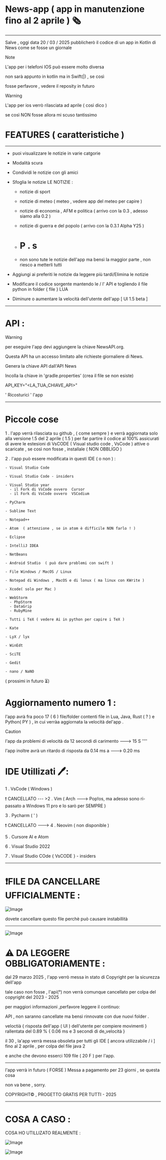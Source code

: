 # News-app ( app in manutenzione fino al 2 aprile ) 🗞️
-----------------------------------
Salve , oggi data 20 / 03 / 2025
pubblicherò il codice di un app in Kotlin di News 
come se fosse un giornale

>[!NOTE]
>L'app per i telefoni IOS può essere molto diversa
>
>non sarà appunto in kotlin ma in Swift(|) , se così
>
>fosse perfavore , vedere il reposity in futuro

>[!WARNING]
>L'app per ios verrò rilasciata ad aprile  ( così dico )
>
>se così NON fosse allora mi scuso tantissimo 

# FEATURES ( caratteristiche ) 
-----------------------------------

- puoi visualizzare le notizie in varie catgorie

- Modalità scura

- Condividi le notizie con gli amici

- Sfoglia le notizie
LE NOTIZIE   : 
    - notizie di sport
 
    - notizie di meteo ( meteo , vedere app del meteo per capire ) 
 
    - notizie di economia , AFM e politica ( arrivo con la 0.3 , adesso siamo alla 0.2 )
     
    - notizie di guerra e del popolo ( arrivo con la 0.3.1 Alpha Y25 )
 
    - # P . s
 
    - non sono tute le notizie dell'app ma bensì la maggior parte , non riesco a metterli tutti   

- Aggiungi ai preferiti le notizie da leggere più tardi/Elimina le notizie

- Modificare il codice sorgente mantendo le / l' API  e togliendo il file python in folder { file } LUA

- Diminure o aumentare la velocità dell'utente dell'app [ UI 1.5 beta ]

-----------------------------------

# API : 
>[!WARNING]
>per eseguire l'app devi aggiungere la chiave NewsAPI.org.
>
> Questa API ha un accesso limitato alle richieste giornaliere di News.
>
>Genera la chiave API dall'API News
>
>Incolla la chiave in 'gradle.properties' (crea il file se non esiste)
>
>API_KEY="<LA_TUA_CHIAVE_API>"
>
> ' Ricosturici ' l'app




-----------------------------------




# Piccole cose

1 . l'app verrà rilasciata su github , ( come sempre ) e verrà aggiornata solo alla versione 
!.5 del 2 aprile ( 1.5 ) per far partire il codice al 100% assicurati di avere le
estesioni di VsCODE ( Visual studio code , VsCode ) attive o scaricate , se così
non fosse , installale ( NON OBBLIGO ) 

2 . l'app può essere modificata in questi IDE ( o non ) :

    - Visual Studio Code

    - Visual Studio Code - insiders

    - Visual Studio year 
      - il Fork di VsCode ovvero  Cursor 
      - il Fork di VsCode ovvero  VSCodium
   
    - PyCharm
    
    - Sublime Text
    
    - Notepad++
    
    - Atom  ( attenzione , se in atom è difficile NON farlo ! )
    
    - Eclipse
    
    - IntelliJ IDEA
    
    - NetBeans
    
    - Android Studio  ( può dare problemi con swift ) 
    
    - File Windows / MacOS / Linux

    - Notepad di Windows , MacOS e di lonux ( ma linux con KWrite ) 
    
    - Xcode( solo per Mac )
    
    - WebStorm
      - PhpStorm
      - DataGrip 
      - RubyMine

    - Tutti i TeX ( vedere Ai in python per capire i TeX )   

    - Kate

    - LyX / lyx

    - WinEdt

    - SciTE

    - Gedit

    - nano / NaNO
    
( prossimi in futuro  ⏳)

# Aggiornamento numero 1 : 
l'app avrà fra poco 17 ( 6 ) file/folder contenti file in Lua, Java, Rust ( ? )
e Python( PY ) , in cui verràa aggiornata la velocità del'app .

>[!CAUTION]
>l'app da problemi di velocità da 12 secondi di carimento ---> 15 S ''''
>
>l'app inoltre avrà un ritardo di risposta da 0.14 ms a ---> 0.20 ms


# IDE Utillizati 🖊️: 
1  . VsCode ( Windows )


❗ CANCELLATO --- >2  . Vim ( Arch ---> Pop!os, ma adesso sono ri-passato a Windows 11 pro e lo sarò per SEMPRE )

3  . Pycharm ( ' ) 

❗ CANCELLATO ---> 4  . Neovim  ( non disponible ) 

5  . Cursore AI e  Atom

6  .  Visual Studio 2022

7  . Visual Studio COde { VsCODE } - insiders

---------------------------------------------------------

# ❗FILE DA CANCELLARE UFFICIALMENTE  :

![Image](https://github.com/user-attachments/assets/a5fbb8c8-4cf0-4877-8949-3e1e3960f729)

dovete cancellare questo file perchè può causare instabillità

---------------------------------------------------------
![Image](https://github.com/user-attachments/assets/4e978fe5-f6ac-497c-a8c9-9bd6844ed732)

# ⚠️ DA LEGGERE OBBLIGATORIAMENTE  : 
dal 29 marzo 2025 , l'app verrò messa in stato di Copyright per la sicurezza dell'app

tale caso non fosse , l'api(°)  non verrà comunque cancellato per colpa del copyright del 2023 - 2025

per maggiori informazioni ,perfavore leggere il continuo:

API , non saranno cancellate ma bensì rinnovate con due nuovi folder .

veloctià { risposta dell'app ( UI ) dell'utente per compiere movimenti } rallentata del 0.89 % { 0.06 ms e 3 secondi di de_velocità }

il 30 , la'app verrà messa obsoleta per tutti gli IDE [ ancora utilizzabile / i ] fino al 2 aprile , per  colpa del file java 2

e anche che devono esserci 109 file ( 20 F ) per l'app.

---------------------------------------------------------

l'app verrà in futuro ( FORSE ) Messa a pagamento per 23 giorni , se questa cosa

non va bene , sorry.



COPYRIGHT© , PROGETTO GRATIS PER TUTTI - 2025







---------------------------------------------------------

# COSA A CASO : 


COSA HO UTILLIZATO REALMENTE : 

![Image](https://github.com/user-attachments/assets/9a1049fb-2f0a-4efd-a0f8-41f00d7d3b53)

![Image](https://github.com/user-attachments/assets/168785c6-1543-438f-902b-a13a0f1af6d5)
